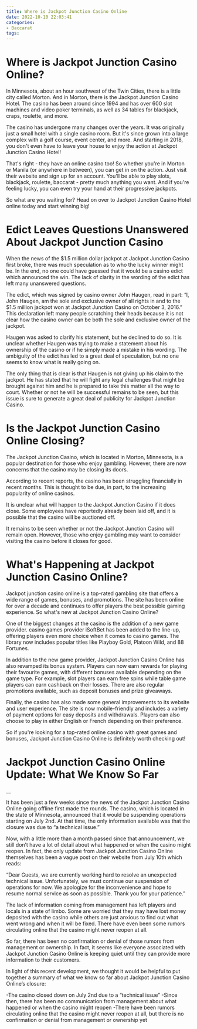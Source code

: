```yaml
---
title: Where is Jackpot Junction Casino Online
date: 2022-10-10 22:03:41
categories:
- Baccarat
tags:
---
```



#  Where is Jackpot Junction Casino Online?

In Minnesota, about an hour southwest of the Twin Cities, there is a little city called Morton. And in Morton, there is the Jackpot Junction Casino Hotel. The casino has been around since 1994 and has over 600 slot machines and video poker terminals, as well as 34 tables for blackjack, craps, roulette, and more.

The casino has undergone many changes over the years. It was originally just a small hotel with a single casino room. But it's since grown into a large complex with a golf course, event center, and more. And starting in 2018, you don't even have to leave your house to enjoy the action at Jackpot Junction Casino Hotel!

That's right - they have an online casino too! So whether you're in Morton or Manila (or anywhere in between), you can get in on the action. Just visit their website and sign up for an account. You'll be able to play slots, blackjack, roulette, baccarat - pretty much anything you want. And if you're feeling lucky, you can even try your hand at their progressive jackpots.

So what are you waiting for? Head on over to Jackpot Junction Casino Hotel online today and start winning big!

#  Edict Leaves Questions Unanswered About Jackpot Junction Casino




When the news of the $1.5 million dollar jackpot at Jackpot Junction Casino first broke, there was much speculation as to who the lucky winner might be. In the end, no one could have guessed that it would be a casino edict which announced the win. The lack of clarity in the wording of the edict has left many unanswered questions.

The edict, which was signed by casino owner John Haugen, read in part: “I, John Haugen, am the sole and exclusive owner of all rights in and to the $1.5 million jackpot won at Jackpot Junction Casino on October 3, 2016.” This declaration left many people scratching their heads because it is not clear how the casino owner can be both the sole and exclusive owner of the jackpot.

Haugen was asked to clarify his statement, but he declined to do so. It is unclear whether Haugen was trying to make a statement about his ownership of the casino or if he simply made a mistake in his wording. The ambiguity of the edict has led to a great deal of speculation, but no one seems to know what is really going on.

The only thing that is clear is that Haugen is not giving up his claim to the jackpot. He has stated that he will fight any legal challenges that might be brought against him and he is prepared to take this matter all the way to court. Whether or not he will be successful remains to be seen, but this issue is sure to generate a great deal of publicity for Jackpot Junction Casino.

#  Is the Jackpot Junction Casino Online Closing?

The Jackpot Junction Casino, which is located in Morton, Minnesota, is a popular destination for those who enjoy gambling. However, there are now concerns that the casino may be closing its doors.

According to recent reports, the casino has been struggling financially in recent months. This is thought to be due, in part, to the increasing popularity of online casinos.

It is unclear what will happen to the Jackpot Junction Casino if it does close. Some employees have reportedly already been laid off, and it is possible that the casino will be auctioned off.

It remains to be seen whether or not the Jackpot Junction Casino will remain open. However, those who enjoy gambling may want to consider visiting the casino before it closes for good.

#  What's Happening at Jackpot Junction Casino Online?

Jackpot junction casino online is a top-rated gambling site that offers a wide range of games, bonuses, and promotions. The site has been online for over a decade and continues to offer players the best possible gaming experience. So what's new at Jackpot Junction Casino Online?

One of the biggest changes at the casino is the addition of a new game provider. casino games provider iSoftBet has been added to the line-up, offering players even more choice when it comes to casino games. The library now includes popular titles like Playboy Gold, Platoon Wild, and 88 Fortunes.

In addition to the new game provider, Jackpot Junction Casino Online has also revamped its bonus system. Players can now earn rewards for playing their favourite games, with different bonuses available depending on the game type. For example, slot players can earn free spins while table game players can earn cashback on their losses. There are also regular promotions available, such as deposit bonuses and prize giveaways.

Finally, the casino has also made some general improvements to its website and user experience. The site is now mobile-friendly and includes a variety of payment options for easy deposits and withdrawals. Players can also choose to play in either English or French depending on their preference.

So if you're looking for a top-rated online casino with great games and bonuses, Jackpot Junction Casino Online is definitely worth checking out!

#  Jackpot Junction Casino Online Update: What We Know So Far

__

It has been just a few weeks since the news of the Jackpot Junction Casino Online going offline first made the rounds. The casino, which is located in the state of Minnesota, announced that it would be suspending operations starting on July 2nd. At that time, the only information available was that the closure was due to “a technical issue.”

Now, with a little more than a month passed since that announcement, we still don’t have a lot of detail about what happened or when the casino might reopen. In fact, the only update from Jackpot Junction Casino Online themselves has been a vague post on their website from July 10th which reads:

“Dear Guests, we are currently working hard to resolve an unexpected technical issue. Unfortunately, we must continue our suspension of operations for now. We apologize for the inconvenience and hope to resume normal service as soon as possible. Thank you for your patience.”

The lack of information coming from management has left players and locals in a state of limbo. Some are worried that they may have lost money deposited with the casino while others are just anxious to find out what went wrong and when it will be fixed. There have even been some rumors circulating online that the casino might never reopen at all.

So far, there has been no confirmation or denial of those rumors from management or ownership. In fact, it seems like everyone associated with Jackpot Junction Casino Online is keeping quiet until they can provide more information to their customers.

In light of this recent development, we thought it would be helpful to put together a summary of what we know so far about Jackpot Junction Casino Online’s closure:

-The casino closed down on July 2nd due to a “technical issue”
-Since then, there has been no communication from management about what happened or when the casino might reopen
-There have been rumors circulating online that the casino might never reopen at all, but there is no confirmation or denial from management or ownership yet